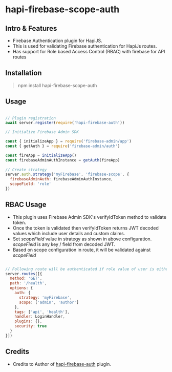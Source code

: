 # hapi-firebase-scope-auth

## Intro & Features

* Firebase Authentication plugin for HapiJS.
* This is used for validating Firebase authentication for HapiJs routes.
* Has support for Role based Access Control (RBAC) with firebase for API routes

## Installation

> npm install hapi-firebase-scope-auth

## Usage

```javascript
 
// Plugin registration
await server.register(require('hapi-firebase-auth'))

// Initialize Firebase Admin SDK

const { initializeApp } = require('firebase-admin/app')
const { getAuth } = require('firebase-admin/auth')

const fireApp = initializeApp()
const firebaseAdminAuthInstance = getAuth(fireApp)
 
// Create strategy
server.auth.strategy('myFirebase', 'firebase-scope', {
  firebaseAdminAuth: firebaseAdminAuthInstance,
  scopeField: 'role'
})

```

## RBAC Usage

* This plugin uses Firebase Admin SDK's verifyIdToken method to validate token.
* Once the token is validated then verifyIdToken returns JWT decoded values which include user details and custom claims.
* Set *scopeField* value in strategy as shown  in above configuration. *scopeField* is any key / field from decoded JWT.
* Based on scope configuration in route, it will be validated against *scopeField*

```javascript

// Following route will be authenticated if role value of user is either admin or author
server.routes([{
  method: 'GET',
  path: '/health',
  options: {
    auth: {
      strategy: 'myFirebase',
      scope: ['admin', 'author']
    },
    tags: ['api', 'health'],
    handler: LoginHandler,
    plugins: {},
    security: true
  }
}])

```

## Credits

* Credits to Author of [hapi-firebase-auth](https://www.npmjs.com/package/hapi-firebase-auth) plugin.
